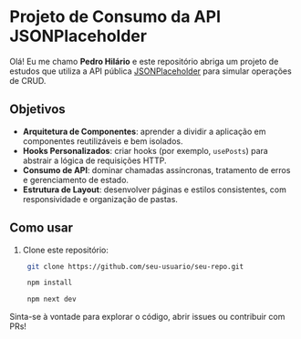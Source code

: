 # Projeto de Consumo da API JSONPlaceholder

Olá! Eu me chamo **Pedro Hilário** e este repositório abriga um projeto de estudos que utiliza a API pública [JSONPlaceholder](https://jsonplaceholder.typicode.com/) para simular operações de CRUD.

## Objetivos

- **Arquitetura de Componentes**: aprender a dividir a aplicação em componentes reutilizáveis e bem isolados.  
- **Hooks Personalizados**: criar hooks (por exemplo, `usePosts`) para abstrair a lógica de requisições HTTP.  
- **Consumo de API**: dominar chamadas assíncronas, tratamento de erros e gerenciamento de estado.  
- **Estrutura de Layout**: desenvolver páginas e estilos consistentes, com responsividade e organização de pastas.

## Como usar

1. Clone este repositório:  
   ```bash
    git clone https://github.com/seu-usuario/seu-repo.git

    npm install

    npm next dev
    ```

Sinta-se à vontade para explorar o código, abrir issues ou contribuir com PRs!